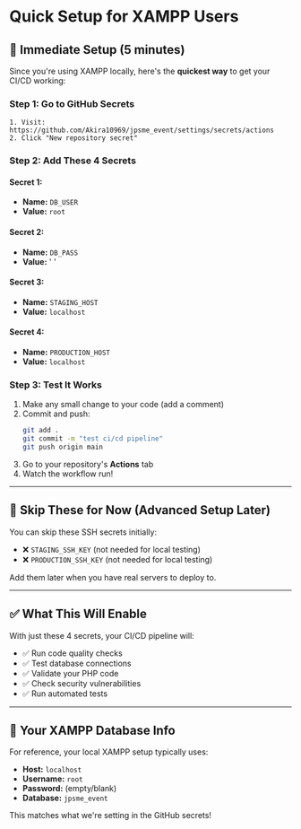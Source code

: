 # Quick Setup for XAMPP Users

## 🎯 Immediate Setup (5 minutes)

Since you're using XAMPP locally, here's the **quickest way** to get your CI/CD working:

### Step 1: Go to GitHub Secrets
```
1. Visit: https://github.com/Akira10969/jpsme_event/settings/secrets/actions
2. Click "New repository secret"
```

### Step 2: Add These 4 Secrets

#### Secret 1:
- **Name:** `DB_USER`
- **Value:** `root`

#### Secret 2:
- **Name:** `DB_PASS`  
- **Value:** ' '

#### Secret 3:
- **Name:** `STAGING_HOST`
- **Value:** `localhost`

#### Secret 4:
- **Name:** `PRODUCTION_HOST`
- **Value:** `localhost`

### Step 3: Test It Works
1. Make any small change to your code (add a comment)
2. Commit and push:
   ```bash
   git add .
   git commit -m "test ci/cd pipeline"
   git push origin main
   ```
3. Go to your repository's **Actions** tab
4. Watch the workflow run!

---

## 🚨 Skip These for Now (Advanced Setup Later)

You can skip these SSH secrets initially:
- ❌ `STAGING_SSH_KEY` (not needed for local testing)
- ❌ `PRODUCTION_SSH_KEY` (not needed for local testing)

Add them later when you have real servers to deploy to.

---

## ✅ What This Will Enable

With just these 4 secrets, your CI/CD pipeline will:
- ✅ Run code quality checks
- ✅ Test database connections
- ✅ Validate your PHP code
- ✅ Check security vulnerabilities
- ✅ Run automated tests

---

## 🔧 Your XAMPP Database Info

For reference, your local XAMPP setup typically uses:
- **Host:** `localhost`
- **Username:** `root` 
- **Password:** (empty/blank)
- **Database:** `jpsme_event`

This matches what we're setting in the GitHub secrets!
